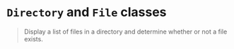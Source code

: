 # `Directory` and `File` classes

> Display a list of files in a directory and determine whether or not a file exists.

